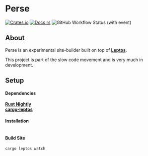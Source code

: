 
# Perse

[![Crates.io](https://img.shields.io/crates/v/perse.svg)](https://crates.io/crates/perse) [![Docs.rs](https://docs.rs/perse/badge.svg)](https://docs.rs/perse) ![GitHub Workflow Status (with event)](https://img.shields.io/github/actions/workflow/status/alexwatever/perse/cicd.yml)
<br>

## About

Perse is an experimental site-builder built on top of [**Leptos**](https://github.com/leptos-rs/leptos).

This project is part of the slow code movement and is very much in development.
<br>


## Setup

#### Dependencies

[**Rust Nightly**](https://rust-lang.github.io/rustup/concepts/channels.html)  
[**cargo-leptos**](https://github.com/leptos-rs/cargo-leptos)  

#### Installation

```
```

#### Build Site

```
cargo leptos watch
```
